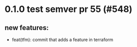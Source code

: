 # 0.1.0 test semver pr 55 (#548)

## new features:
* feat(tfm): commit that adds a feature in terraform

